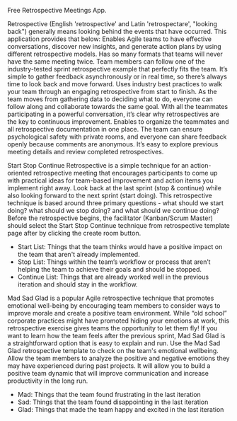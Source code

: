 Free Retrospective Meetings App.

Retrospective (English 'retrospective' and Latin 'retrospectare', "looking back") generally means looking behind the events that have occurred.
This application provides that below:
  Enables Agile teams to have effective conversations, discover new insights, and generate action plans by using different retrospective models.
  Has so many formats that teams will never have the same meeting twice. Team members can follow one of the industry-tested sprint retrospective example that perfectly fits the team. It’s simple to gather feedback asynchronously or in real time, so there’s always time to look back and move forward.
  Uses industry best practices to walk your team through an engaging retrospective from start to finish. As the team moves from gathering data to deciding what to do, everyone can follow along and collaborate towards the same goal. With all the teammates participating in a powerful conversation, it’s clear why retrospectives are the key to continuous improvement.
  Enables to organize the teammates and all retrospective documentation in one place. The team can ensure psychological safety with private rooms, and everyone can share feedback openly because comments are anonymous. It’s easy to explore previous meeting details and review completed retrospectives.
  
  Start Stop Continue Retrospective is a simple technique for an action-oriented retrospective meeting that encourages participants to come up with practical ideas for team-based improvement and action items you implement right away. Look back at the last sprint (stop & continue) while also looking forward to the next sprint (start doing). This retrospective technique is based around three primary questions - what should we start doing? what should we stop doing? and what should we continue doing? Before the retrospective begins, the facilitator (Kanban/Scrum Master) should select the Start Stop Continue technique from retrospective template page after by clicking the create room button. 
  - Start List: Things that the team thinks would have a positive impact on the team that aren't already implemented. 
  - Stop List: Things within the team’s workflow or process that aren’t helping the team to achieve their goals and should be stopped. 
  - Continue List: Things that are already worked well in the previous iteration and should stay in the workflow.
  
  Mad Sad Glad is a popular Agile retrospective technique that promotes emotional well-being by encouraging team members to consider ways to improve morale and create a positive team environment. While “old school” corporate practices might have promoted hiding your emotions at work, this retrospective exercise gives teams the opportunity to let them fly! If you want to learn how the team feels after the previous sprint, Mad Sad Glad is a straightforward option that is easy to explain and run. Use the Mad Sad Glad retrospective template to check on the team's emotional wellbeing. Allow the team members to analyze the positive and negative emotions they may have experienced during past projects. It will allow you to build a positive team dynamic that will improve communication and increase productivity in the long run.
  - Mad: Things that the team found frustrating in the last iteration
  - Sad: Things that the team found disappointing in the last iteration
  - Glad: Things that made the team happy and excited in the last iteration

